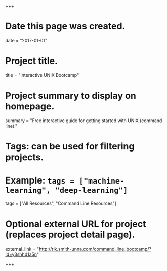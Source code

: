 +++
# Date this page was created.
date = "2017-01-01"


# Project title.
title = "Interactive UNIX Bootcamp"

# Project summary to display on homepage.
summary = "Free interactive guide for getting started with UNIX (command line)."

# Tags: can be used for filtering projects.
# Example: `tags = ["machine-learning", "deep-learning"]`
tags = ["All Resources", "Command Line Resources"]

# Optional external URL for project (replaces project detail page).
external_link = "http://rik.smith-unna.com/command_line_bootcamp/?id=y3shhd1a5n"

+++
